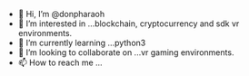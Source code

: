 - 👋 Hi, I’m @donpharaoh
- 👀 I’m interested in ...blockchain, cryptocurrency and sdk vr environments.
- 🌱 I’m currently learning ...python3
- 💞️ I’m looking to collaborate on ...vr gaming environments.
- 📫 How to reach me ...

<!---
donpharaoh/donpharaoh is a ✨ special ✨ repository because its `README.md` (this file) appears on your GitHub profile.
You can click the Preview link to take a look at your changes.
--->
